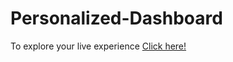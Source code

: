 # Personalized-Dashboard

To explore your live experience [Click here!](https://renuckam.github.io/Personalized-Dashboard/) 
